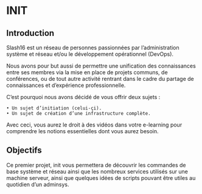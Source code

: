 # INIT

## Introduction

  Slash16 est un réseau de personnes passionnées par l’administration système et réseau et/ou le développement opérationnel (DevOps).

  Nous avons pour but aussi de permettre une unification des connaissances entre ses membres via la mise en place de projets communs, de conférences, ou de tout autre activité rentrant dans le cadre du partage de connaissances et d’expérience professionnelle.

  C’est pourquoi nous avons décidé de vous offrir deux sujets :

    • Un sujet d’initiation (celui-çi).
    • Un sujet de création d’une infrastructure complète.

  Avec ceci, vous aurez le droit à des vidéos dans votre e-learning pour comprendre les notions essentielles dont vous aurez besoin.

## Objectifs

  Ce premier projet, init vous permettera de découvrir les commandes de base système et réseau ainsi que les nombreux services utilisés sur une machine serveur, ainsi que quelques idées de scripts pouvant être utiles au quotidien d’un adminsys.
